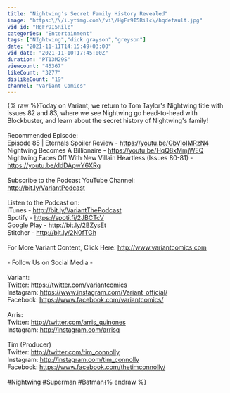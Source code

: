 ```yaml
---
title: "Nightwing's Secret Family History Revealed"
image: "https:\/\/i.ytimg.com\/vi\/HgFr9I5Rilc\/hqdefault.jpg"
vid_id: "HgFr9I5Rilc"
categories: "Entertainment"
tags: ["NIghtwing","dick grayson","greyson"]
date: "2021-11-11T14:15:49+03:00"
vid_date: "2021-11-10T17:45:00Z"
duration: "PT13M29S"
viewcount: "45367"
likeCount: "3277"
dislikeCount: "19"
channel: "Variant Comics"
---
```

{% raw %}Today on Variant, we return to Tom Taylor's Nightwing title with issues 82 and 83, where we see Nightwing go head-to-head with Blockbuster, and learn about the secret history of Nightwing's family!<br /><br />Recommended Episode:<br />Episode 85 | Eternals Spoiler Review - <a rel="nofollow" target="blank" href="https://youtu.be/GbVloIMRzN4">https://youtu.be/GbVloIMRzN4</a><br />Nightwing Becomes A Billionaire - <a rel="nofollow" target="blank" href="https://youtu.be/HqQ8xMmjWEQ">https://youtu.be/HqQ8xMmjWEQ</a><br />Nightwing Faces Off With New Villain Heartless (Issues 80-81) - <a rel="nofollow" target="blank" href="https://youtu.be/ddDApwY6XRg">https://youtu.be/ddDApwY6XRg</a><br /><br />Subscribe to the Podcast YouTube Channel:<br /><a rel="nofollow" target="blank" href="http://bit.ly/VariantPodcast">http://bit.ly/VariantPodcast</a><br /><br />Listen to the Podcast on:<br />iTunes - <a rel="nofollow" target="blank" href="http://bit.ly/VariantThePodcast">http://bit.ly/VariantThePodcast</a><br />Spotify - <a rel="nofollow" target="blank" href="https://spoti.fi/2JBCTcV">https://spoti.fi/2JBCTcV</a><br />Google Play - <a rel="nofollow" target="blank" href="http://bit.ly/2BZysEt">http://bit.ly/2BZysEt</a><br />Stitcher - <a rel="nofollow" target="blank" href="http://bit.ly/2N0fTGh">http://bit.ly/2N0fTGh</a><br /><br />For More Variant Content, Click Here: <a rel="nofollow" target="blank" href="http://www.variantcomics.com">http://www.variantcomics.com</a><br /><br />- Follow Us on Social Media -<br /><br />Variant:<br />Twitter: <a rel="nofollow" target="blank" href="https://twitter.com/variantcomics">https://twitter.com/variantcomics</a><br />Instagram: <a rel="nofollow" target="blank" href="https://www.instagram.com/Variant_official/">https://www.instagram.com/Variant_official/</a><br />Facebook: <a rel="nofollow" target="blank" href="https://www.facebook.com/variantcomics/">https://www.facebook.com/variantcomics/</a><br /><br />Arris:<br />Twitter: <a rel="nofollow" target="blank" href="http://twitter.com/arris_quinones">http://twitter.com/arris_quinones</a><br />Instagram: <a rel="nofollow" target="blank" href="http://instagram.com/arrisq">http://instagram.com/arrisq</a><br /><br />Tim (Producer)<br />Twitter: <a rel="nofollow" target="blank" href="http://twitter.com/tim_connolly">http://twitter.com/tim_connolly</a><br />Instagram: <a rel="nofollow" target="blank" href="http://instagram.com/tim_connolly">http://instagram.com/tim_connolly</a><br />Facebook: <a rel="nofollow" target="blank" href="https://www.facebook.com/thetimconnolly/">https://www.facebook.com/thetimconnolly/</a><br /><br />#Nightwing #Superman #Batman{% endraw %}
